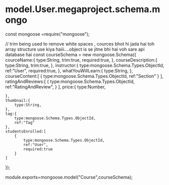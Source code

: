# model.User.megaproject.schema.mongo
const mongoose =require("mongoose");

// trim being used to remove white spaces , cources bhot hi jada hai toh array structure use kiya haiii....object is se jitne bhi hai voh sare api database hai
const courseSchema = new mongoose.Schema({
    courceName:{
        type:String,
        trim:true,
        required:true,
    },
    courseDescription:{
        type:String,
        trim:true,
    },
    instructor:{
        type:mongoose.Schema.Types.ObjectId,
        ref:"User",
        required:true,
    },
    whatYouWillLearn:{
        type:String,
    },
    courseContent:[
        {
            type:mongoose.Schema.Types.ObjectId,
            ref:"Section"
        }
    ],
    ratingAndReviews:[
        {
            type:mongoose.Schema.Types.ObjectId,
            ref:"RatingAndReview",
        }
    ],
    price:{
        type:Number,

    },
    thumbnail:{
        type:String,
    },
    tag:{
        type:mongoose.Schema.Types.ObjectId,
        ref:"Tag"
    },
    studentsEnrolled:[
        {
            type:mongoose.Schema.Types.ObjectId,
            ref:"User",
            required:true
        }
    ]


    

    

    

  
   

});




module.exports=mongoose.model("Course",courseSchema);
